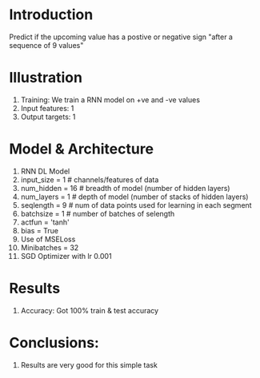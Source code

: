# Introduction
Predict if the upcoming value has a postive or negative sign "after a sequence of 9 values"

# Illustration
1) Training: We train a RNN model on +ve and -ve values
2) Input features: 1
3) Output targets: 1
   
# Model & Architecture
1) RNN DL Model
2) input_size = 1  # channels/features of data
3) num_hidden = 16 # breadth of model (number of hidden layers)
4) num_layers = 1  # depth of model   (number of stacks of hidden layers)
5) seqlength  = 9  # num of data points used for learning in each segment
6) batchsize  = 1  # number of batches of selength
7) actfun = 'tanh'
8) bias = True
12) Use of MSELoss
13) Minibatches = 32
14) SGD Optimizer with lr 0.001

# Results
1) Accuracy: Got 100% train & test accuracy
    
# Conclusions:
1) Results are very good for this simple task
